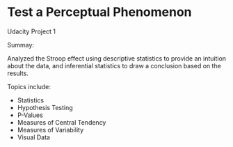 # Test a Perceptual Phenomenon
Udacity Project 1

Summay:

Analyzed the Stroop effect using descriptive statistics to provide an intuition about the data, and inferential statistics to draw a conclusion based on the results.

Topics include:

- Statistics
- Hypothesis Testing
- P-Values
- Measures of Central Tendency
- Measures of Variability
- Visual Data


